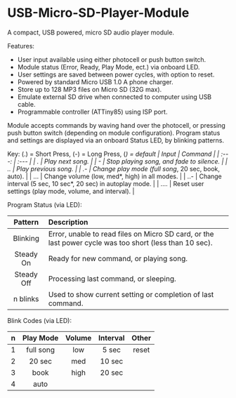 # USB-Micro-SD-Player-Module
A compact, USB powered, micro SD audio player module.

Features:
 - User input available using either photocell or push button switch.
 - Module status (Error, Ready, Play Mode, ect.) via onboard LED.
 - User settings are saved between power cycles, with option to reset.
 - Powered by standard Micro USB 1.0 A phone charger.
 - Store up to 128 MP3 files on Micro SD (32G max).
 - Emulate external SD drive when connected to computer using USB cable.
 - Programmable controller (ATTiny85) using ISP port.
 
Module accepts commands by waving hand over the photocell, or pressing push button switch (depending on module configuration). Program status and settings are displayed via an onboard Status LED, by blinking patterns.

Key: (.) = Short Press, (-) = Long Press, (*) = default
| Input | Command |
| :---: | :--- |
| . | Play next song. |
| - | Stop playing song, and fade to silence. |
| .. | Play previous song. |
| .- | Change play mode (full song*, 20 sec, book, auto). |
| ... | Change volume (low, med*, high) in all modes. |
| ..- | Change interval (5 sec, 10 sec*, 20 sec) in autoplay mode. |
| .... | Reset user settings (play mode, volume, and interval). |

Program Status (via LED):

| Pattern | Description |
| :---: | :--- |
| Blinking | Error, unable to read files on Micro SD card, or the last power cycle was too short (less than 10 sec). |
| Steady On | Ready for new command, or playing song. |
| Steady Off | Processing last command, or sleeping. |
| n blinks | Used to show current setting or completion of last command. |

Blink Codes (via LED):

| n | Play Mode | Volume | Interval | Other |
| :---: | :---: |  :---: | :---: | :---: |
| 1 | full song | low | 5 sec | reset |
| 2 | 20 sec | med | 10 sec |  |
| 3 | book | high | 20 sec |  |
| 4 | auto |  |  |  |

